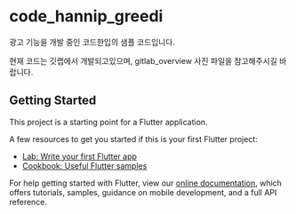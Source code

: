 # code_hannip_greedi

광고 기능을 개발 중인 코드한입의 샘플 코드입니다.

현재 코드는 깃랩에서 개발되고있으며, gitlab_overview 사진 파일을 참고해주시길 바랍니다.

## Getting Started

This project is a starting point for a Flutter application.

A few resources to get you started if this is your first Flutter project:

- [Lab: Write your first Flutter app](https://flutter.dev/docs/get-started/codelab)
- [Cookbook: Useful Flutter samples](https://flutter.dev/docs/cookbook)

For help getting started with Flutter, view our
[online documentation](https://flutter.dev/docs), which offers tutorials,
samples, guidance on mobile development, and a full API reference.
